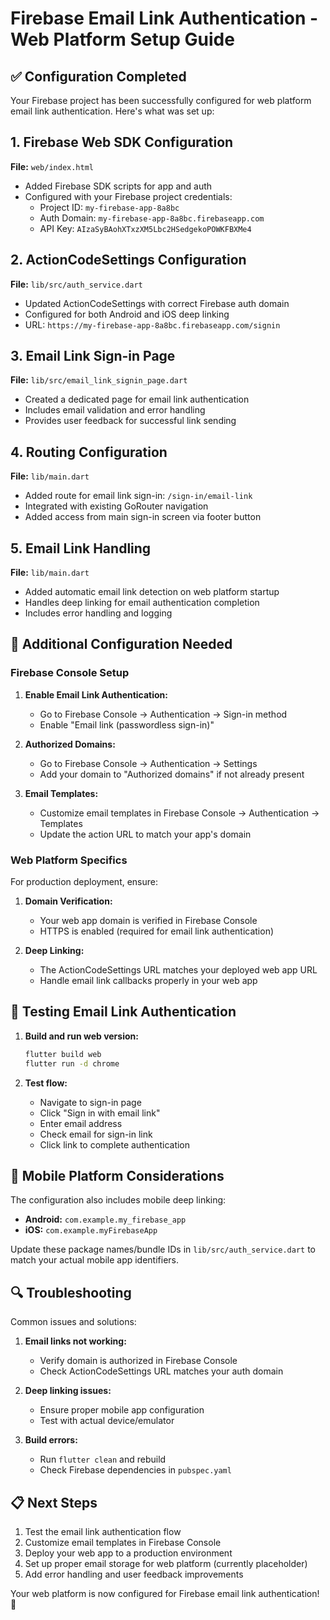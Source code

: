 # Firebase Email Link Authentication - Web Platform Setup Guide

## ✅ Configuration Completed

Your Firebase project has been successfully configured for web platform email link authentication. Here's what was set up:

## 1. Firebase Web SDK Configuration

**File:** `web/index.html`
- Added Firebase SDK scripts for app and auth
- Configured with your Firebase project credentials:
  - Project ID: `my-firebase-app-8a8bc`
  - Auth Domain: `my-firebase-app-8a8bc.firebaseapp.com`
  - API Key: `AIzaSyBAohXTxzXM5Lbc2HSedgekoPOWKFBXMe4`

## 2. ActionCodeSettings Configuration

**File:** `lib/src/auth_service.dart`
- Updated ActionCodeSettings with correct Firebase auth domain
- Configured for both Android and iOS deep linking
- URL: `https://my-firebase-app-8a8bc.firebaseapp.com/signin`

## 3. Email Link Sign-in Page

**File:** `lib/src/email_link_signin_page.dart`
- Created a dedicated page for email link authentication
- Includes email validation and error handling
- Provides user feedback for successful link sending

## 4. Routing Configuration

**File:** `lib/main.dart`
- Added route for email link sign-in: `/sign-in/email-link`
- Integrated with existing GoRouter navigation
- Added access from main sign-in screen via footer button

## 5. Email Link Handling

**File:** `lib/main.dart`
- Added automatic email link detection on web platform startup
- Handles deep linking for email authentication completion
- Includes error handling and logging

## 🔧 Additional Configuration Needed

### Firebase Console Setup

1. **Enable Email Link Authentication:**
   - Go to Firebase Console → Authentication → Sign-in method
   - Enable "Email link (passwordless sign-in)"

2. **Authorized Domains:**
   - Go to Firebase Console → Authentication → Settings
   - Add your domain to "Authorized domains" if not already present

3. **Email Templates:**
   - Customize email templates in Firebase Console → Authentication → Templates
   - Update the action URL to match your app's domain

### Web Platform Specifics

For production deployment, ensure:

1. **Domain Verification:**
   - Your web app domain is verified in Firebase Console
   - HTTPS is enabled (required for email link authentication)

2. **Deep Linking:**
   - The ActionCodeSettings URL matches your deployed web app URL
   - Handle email link callbacks properly in your web app

## 🚀 Testing Email Link Authentication

1. **Build and run web version:**
   ```bash
   flutter build web
   flutter run -d chrome
   ```

2. **Test flow:**
   - Navigate to sign-in page
   - Click "Sign in with email link"
   - Enter email address
   - Check email for sign-in link
   - Click link to complete authentication

## 📱 Mobile Platform Considerations

The configuration also includes mobile deep linking:
- **Android:** `com.example.my_firebase_app`
- **iOS:** `com.example.myFirebaseApp`

Update these package names/bundle IDs in `lib/src/auth_service.dart` to match your actual mobile app identifiers.

## 🔍 Troubleshooting

Common issues and solutions:

1. **Email links not working:**
   - Verify domain is authorized in Firebase Console
   - Check ActionCodeSettings URL matches your auth domain

2. **Deep linking issues:**
   - Ensure proper mobile app configuration
   - Test with actual device/emulator

3. **Build errors:**
   - Run `flutter clean` and rebuild
   - Check Firebase dependencies in `pubspec.yaml`

## 📋 Next Steps

1. Test the email link authentication flow
2. Customize email templates in Firebase Console
3. Deploy your web app to a production environment
4. Set up proper email storage for web platform (currently placeholder)
5. Add error handling and user feedback improvements

Your web platform is now configured for Firebase email link authentication! 🎉
